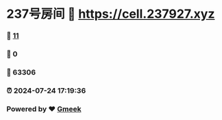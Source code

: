 # 237号房间 :link: https://cell.237927.xyz 
### :page_facing_up: [11](https://cell.237927.xyz/tag.html) 
### :speech_balloon: 0 
### :hibiscus: 63306 
### :alarm_clock: 2024-07-24 17:19:36 
### Powered by :heart: [Gmeek](https://github.com/Meekdai/Gmeek)

